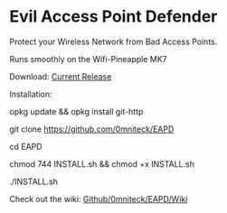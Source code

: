 # Evil Access Point Defender
Protect your Wireless Network from Bad Access Points.

Runs smoothly on the Wifi-Pineapple MK7

Download: <a target="_blank" href="https://github.com/0mniteck/EAPD/archive/master.zip">Current Release</a>

Installation:

 opkg update && opkg install git-http

 git clone https://github.com/0mniteck/EAPD

 cd EAPD

 chmod 744 INSTALL.sh && chmod +x INSTALL.sh 

 ./INSTALL.sh

Check out the wiki: <a target="_blank" href="https://github.com/0mniteck/EAPD/wiki/Wiki">Github/0mniteck/EAPD/Wiki</a>

